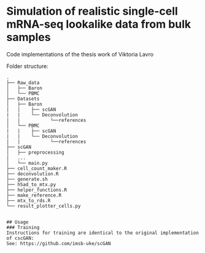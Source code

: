 # Simulation of realistic single-cell mRNA-seq lookalike data from bulk samples
Code implementations of the thesis work of Viktoria Lavro 

Folder structure:
```
.
├── Raw_data
│   ├── Baron
│   └── PBMC
├── Datasets
│   ├── Baron
|   |    ├── scGAN
|   |    └── Deconvolution
|   |           └──references
│   └── PBMC
|   |    ├── scGAN
|   |    └── Deconvolution
|   |           └──references
├── scGAN
│   ├── preprocessing
|   ...
│   └── main.py
├── cell_count_maker.R
├── deconvolution.R
├── generate.sh
├── h5ad_to_mtx.py
├── helper_functions.R
├── make_reference.R
├── mtx_to_rds.R
└── result_plotter_cells.py


## Usage
### Training
Instructions for training are identical to the original implementation of cscGAN:
See: https://github.com/imsb-uke/scGAN


